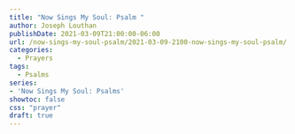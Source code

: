 ```yaml
---
title: "Now Sings My Soul: Psalm "
author: Joseph Louthan
publishDate: 2021-03-09T21:00:00-06:00
url: /now-sings-my-soul-psalm/2021-03-09-2100-now-sings-my-soul-psalm/
categories:
  - Prayers
tags:
  - Psalms
series:
- 'Now Sings My Soul: Psalms'
showtoc: false
css: "prayer"
draft: true
---
```

<div style="font-variant: small-caps;">

</div>

```text
```